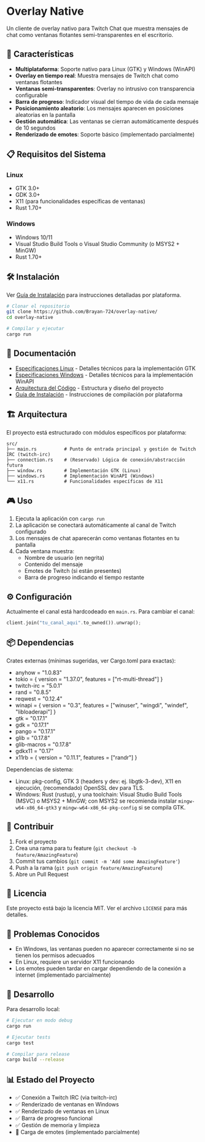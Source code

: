 # Overlay Native

Un cliente de overlay nativo para Twitch Chat que muestra mensajes de chat como ventanas flotantes semi-transparentes en el escritorio.

## 🚀 Características

- **Multiplataforma**: Soporte nativo para Linux (GTK) y Windows (WinAPI)
- **Overlay en tiempo real**: Muestra mensajes de Twitch chat como ventanas flotantes
- **Ventanas semi-transparentes**: Overlay no intrusivo con transparencia configurable
- **Barra de progreso**: Indicador visual del tiempo de vida de cada mensaje
- **Posicionamiento aleatorio**: Los mensajes aparecen en posiciones aleatorias en la pantalla
- **Gestión automática**: Las ventanas se cierran automáticamente después de 10 segundos
- **Renderizado de emotes**: Soporte básico (implementado parcialmente)

## 📋 Requisitos del Sistema

### Linux
- GTK 3.0+
- GDK 3.0+
- X11 (para funcionalidades específicas de ventanas)
- Rust 1.70+

### Windows
- Windows 10/11
- Visual Studio Build Tools o Visual Studio Community (o MSYS2 + MinGW)
- Rust 1.70+

## 🛠️ Instalación

Ver [Guía de Instalación](docs/INSTALLATION.md) para instrucciones detalladas por plataforma.

```bash
# Clonar el repositorio
git clone https://github.com/Brayan-724/overlay-native/
cd overlay-native

# Compilar y ejecutar
cargo run
```

## 📖 Documentación

- [Especificaciones Linux](docs/LINUX_SPECS.md) - Detalles técnicos para la implementación GTK
- [Especificaciones Windows](docs/WINDOWS_SPECS.md) - Detalles técnicos para la implementación WinAPI
- [Arquitectura del Código](docs/ARCHITECTURE.md) - Estructura y diseño del proyecto
- [Guía de Instalación](docs/INSTALLATION.md) - Instrucciones de compilación por plataforma

## 🏗️ Arquitectura

El proyecto está estructurado con módulos específicos por plataforma:

```
src/
├── main.rs          # Punto de entrada principal y gestión de Twitch IRC (twitch-irc)
├── connection.rs    # (Reservado) Lógica de conexión/abstracción futura
├── window.rs        # Implementación GTK (Linux)
├── windows.rs       # Implementación WinAPI (Windows)
└── x11.rs           # Funcionalidades específicas de X11
```

## 🎮 Uso

1. Ejecuta la aplicación con `cargo run`
2. La aplicación se conectará automáticamente al canal de Twitch configurado
3. Los mensajes de chat aparecerán como ventanas flotantes en tu pantalla
4. Cada ventana muestra:
   - Nombre de usuario (en negrita)
   - Contenido del mensaje
   - Emotes de Twitch (si están presentes)
   - Barra de progreso indicando el tiempo restante

## ⚙️ Configuración

Actualmente el canal está hardcodeado en `main.rs`. Para cambiar el canal:

```rust
client.join("tu_canal_aqui".to_owned()).unwrap();
```

## 📦 Dependencias

Crates externas (mínimas sugeridas, ver Cargo.toml para exactas):
- anyhow = "1.0.83"
- tokio = { version = "1.37.0", features = ["rt-multi-thread"] }
- twitch-irc = "5.0.1"
- rand = "0.8.5"
- reqwest = "0.12.4"
- winapi = { version = "0.3", features = ["winuser", "wingdi", "windef", "libloaderapi"] }
- gtk = "0.17.1"
- gdk = "0.17.1"
- pango = "0.17.1"
- glib = "0.17.8"
- glib-macros = "0.17.8"
- gdkx11 = "0.17"
- x11rb = { version = "0.11.1", features = ["randr"] }

Dependencias de sistema:
- Linux: pkg-config, GTK 3 (headers y dev: ej. libgtk-3-dev), X11 en ejecución, (recomendado) OpenSSL dev para TLS.
- Windows: Rust (rustup), y una toolchain: Visual Studio Build Tools (MSVC) o MSYS2 + MinGW; con MSYS2 se recomienda instalar `mingw-w64-x86_64-gtk3` y `mingw-w64-x86_64-pkg-config` si se compila GTK.

## 🤝 Contribuir

1. Fork el proyecto
2. Crea una rama para tu feature (`git checkout -b feature/AmazingFeature`)
3. Commit tus cambios (`git commit -m 'Add some AmazingFeature'`)
4. Push a la rama (`git push origin feature/AmazingFeature`)
5. Abre un Pull Request

## 📝 Licencia

Este proyecto está bajo la licencia MIT. Ver el archivo `LICENSE` para más detalles.

## 🐛 Problemas Conocidos

- En Windows, las ventanas pueden no aparecer correctamente si no se tienen los permisos adecuados
- En Linux, requiere un servidor X11 funcionando
- Los emotes pueden tardar en cargar dependiendo de la conexión a internet (implementado parcialmente)

## 🔧 Desarrollo

Para desarrollo local:

```bash
# Ejecutar en modo debug
cargo run

# Ejecutar tests
cargo test

# Compilar para release
cargo build --release
```

## 📊 Estado del Proyecto

- ✅ Conexión a Twitch IRC (via twitch-irc)
- ✅ Renderizado de ventanas en Windows
- ✅ Renderizado de ventanas en Linux
- ✅ Barra de progreso funcional
- ✅ Gestión de memoria y limpieza
- 🔄 Carga de emotes (implementado parcialmente)